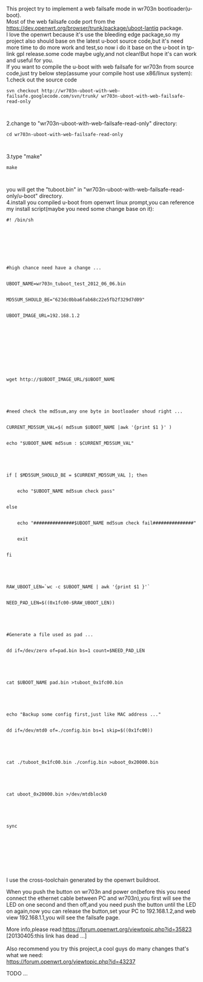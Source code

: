 <br>
This project try to implement a web failsafe mode in wr703n bootloader(u-boot).<br>
Most of the web failsafe code port from the <a href='https://dev.openwrt.org/browser/trunk/package/uboot-lantiq'>https://dev.openwrt.org/browser/trunk/package/uboot-lantiq</a> package.<br>
I love the openwrt because it's use the bleeding edge package,so my project also should base on the latest u-boot source code,but it's need more time to do more work and test,so now i do it base on the u-boot in tp-link gpl release.some code maybe ugly,and not clean!But hope it's can work and useful for you.<br>
If you want to compile the u-boot with web failsafe for wr703n from source code,just try below step(assume your compile host use x86/linux system):<br>
1.check out the source code<br>
<pre><code>svn checkout http://wr703n-uboot-with-web-failsafe.googlecode.com/svn/trunk/ wr703n-uboot-with-web-failsafe-read-only<br>
</code></pre>
2.change to "wr703n-uboot-with-web-failsafe-read-only" directory:<br>
<pre><code>cd wr703n-uboot-with-web-failsafe-read-only<br>
</code></pre>
3.type "make"<br>
<pre><code>make<br>
</code></pre>
you will get the "tuboot.bin" in "wr703n-uboot-with-web-failsafe-read-only/u-boot" directory.<br>
4.install you compiled u-boot from openwrt linux prompt,you can reference my install script(maybe you need some change base on it):<br>
<pre><code>#! /bin/sh<br>
<br>
<br>
#high chance need have a change ...<br>
UBOOT_NAME=wr703n_tuboot_test_2012_06_06.bin<br>
MD5SUM_SHOULD_BE="623dc0bba6fab68c22e5fb2f329d7d09"<br>
UBOOT_IMAGE_URL=192.168.1.2<br>
<br>
<br>
<br>
wget http://$UBOOT_IMAGE_URL/$UBOOT_NAME<br>
<br>
#need check the md5sum,any one byte in bootloader shoud right ...<br>
CURRENT_MD5SUM_VAL=$( md5sum $UBOOT_NAME |awk '{print $1 }' )<br>
echo "$UBOOT_NAME md5sum : $CURRENT_MD5SUM_VAL"<br>
<br>
if [ $MD5SUM_SHOULD_BE = $CURRENT_MD5SUM_VAL ]; then<br>
	echo "$UBOOT_NAME md5sum check pass"<br>
else<br>
	echo "###############$UBOOT_NAME md5sum check fail###############"<br>
	exit<br>
fi<br>
<br>
RAW_UBOOT_LEN=`wc -c $UBOOT_NAME | awk '{print $1 }'`<br>
NEED_PAD_LEN=$((0x1fc00-$RAW_UBOOT_LEN))<br>
<br>
#Generate a file used as pad ...<br>
dd if=/dev/zero of=pad.bin bs=1 count=$NEED_PAD_LEN<br>
<br>
cat $UBOOT_NAME pad.bin &gt;tuboot_0x1fc00.bin<br>
<br>
echo "Backup some config first,just like MAC address ..."<br>
dd if=/dev/mtd0 of=./config.bin bs=1 skip=$((0x1fc00))<br>
<br>
cat ./tuboot_0x1fc00.bin ./config.bin &gt;uboot_0x20000.bin<br>
<br>
cat uboot_0x20000.bin &gt;/dev/mtdblock0<br>
<br>
sync<br>
<br>
<br>
</code></pre>
I use the  cross-toolchain generated by the openwrt buildroot.<br>

When you push the button on wr703n and power on(before this you need connect the ethernet cable between PC and wr703n),you first will see the LED on one second and then off,and you need push the button until the LED on again,now you can release the button,set your PC to 192.168.1.2,and web view 192.168.1.1,you will see the failsafe page.<br>

More info,please read:<a href='https://forum.openwrt.org/viewtopic.php?id=35823'>https://forum.openwrt.org/viewtopic.php?id=35823</a>  [20130405:this link has dead ...]<br>
<br>
Also recommend you try this project,a cool guys do many changes that's what we need:<br>
<a href='https://forum.openwrt.org/viewtopic.php?id=43237'>https://forum.openwrt.org/viewtopic.php?id=43237</a>

TODO ...